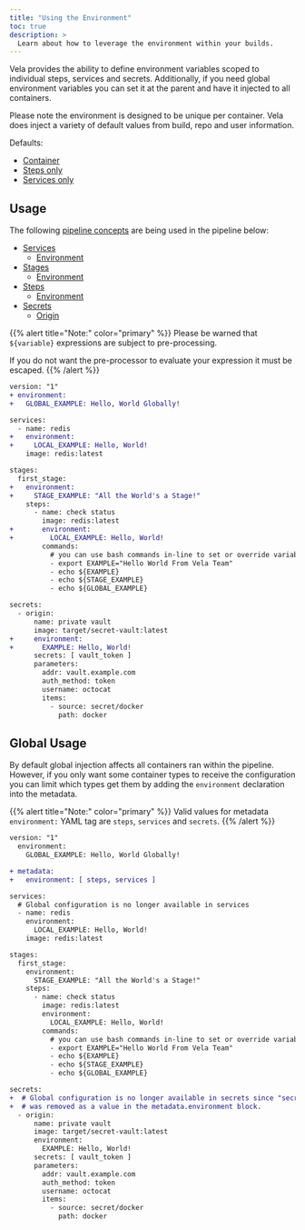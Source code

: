 ```yaml
---
title: "Using the Environment"
toc: true
description: >
  Learn about how to leverage the environment within your builds.
---
```


Vela provides the ability to define environment variables scoped to individual steps, services and secrets. Additionally, if you need global environment variables you can set it at the parent and have it injected to all containers.

Please note the environment is designed to be unique per container. Vela does inject a variety of default values from build, repo and user information.

Defaults:

* [Container](/docs/reference/environment/variables/#container-defaults)
* [Steps only](/docs/reference/environment/variables/#step-only-defaults)
* [Services only](/docs/reference/environment/variables/#service-only-defaults)

## Usage

The following [pipeline concepts](/docs/tour) are being used in the pipeline below:

* [Services](/docs/tour/services/)
  * [Environment](/docs/tour/environment/)
* [Stages](/docs/tour/stages/)
  * [Environment](/docs/tour/environment/)
* [Steps](/docs/tour/steps/)
  * [Environment](/docs/tour/environment/)
* [Secrets](/docs/tour/secrets/)
  * [Origin](/docs/tour/secrets/)

{{% alert title="Note:" color="primary" %}}
Please be warned that `${variable}` expressions are subject to pre-processing.

If you do not want the pre-processor to evaluate your expression it must be escaped.
{{% /alert %}}

```diff
version: "1"
+ environment:
+   GLOBAL_EXAMPLE: Hello, World Globally!

services:
  - name: redis
+   environment:
+     LOCAL_EXAMPLE: Hello, World!
    image: redis:latest

stages:
  first_stage:
+   environment:
+     STAGE_EXAMPLE: "All the World's a Stage!"
    steps:
      - name: check status
        image: redis:latest
+       environment:
+         LOCAL_EXAMPLE: Hello, World!
        commands:
          # you can use bash commands in-line to set or override variables
          - export EXAMPLE="Hello World From Vela Team"
          - echo ${EXAMPLE}
          - echo ${STAGE_EXAMPLE}
          - echo ${GLOBAL_EXAMPLE}

secrets:
  - origin:
      name: private vault
      image: target/secret-vault:latest
+     environment:
+       EXAMPLE: Hello, World!
      secrets: [ vault_token ]
      parameters:
        addr: vault.example.com
        auth_method: token
        username: octocat
        items:
          - source: secret/docker
            path: docker
```

## Global Usage

By default global injection affects all containers ran within the pipeline. However, if you only want some container types to receive the configuration you can limit which types get them by adding the `environment` declaration into the metadata.

{{% alert title="Note:" color="primary" %}}
Valid values for metadata `environment:` YAML tag are `steps`, `services` and `secrets`.
{{% /alert %}}

```diff
version: "1"
  environment:
    GLOBAL_EXAMPLE: Hello, World Globally!

+ metadata:
+   environment: [ steps, services ]

services:
  # Global configuration is no longer available in services
  - name: redis
    environment:
      LOCAL_EXAMPLE: Hello, World!
    image: redis:latest

stages:
  first_stage:
    environment:
      STAGE_EXAMPLE: "All the World's a Stage!"
    steps:
      - name: check status
        image: redis:latest
        environment:
          LOCAL_EXAMPLE: Hello, World!
        commands:
          # you can use bash commands in-line to set or override variables
          - export EXAMPLE="Hello World From Vela Team"
          - echo ${EXAMPLE}
          - echo ${STAGE_EXAMPLE}
          - echo ${GLOBAL_EXAMPLE}

secrets:
+  # Global configuration is no longer available in secrets since "secrets"
+  # was removed as a value in the metadata.environment block.
  - origin:
      name: private vault
      image: target/secret-vault:latest
      environment:
        EXAMPLE: Hello, World!
      secrets: [ vault_token ]
      parameters:
        addr: vault.example.com
        auth_method: token
        username: octocat
        items:
          - source: secret/docker
            path: docker
```